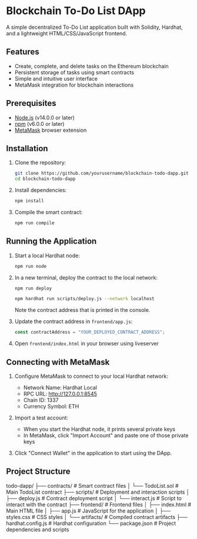 # Blockchain To-Do List DApp

A simple decentralized To-Do List application built with Solidity, Hardhat, and a lightweight HTML/CSS/JavaScript frontend.

## Features

- Create, complete, and delete tasks on the Ethereum blockchain
- Persistent storage of tasks using smart contracts
- Simple and intuitive user interface
- MetaMask integration for blockchain interactions

## Prerequisites

- [Node.js](https://nodejs.org/) (v14.0.0 or later)
- [npm](https://www.npmjs.com/) (v6.0.0 or later)
- [MetaMask](https://metamask.io/) browser extension

## Installation

1. Clone the repository:

   ```bash
   git clone https://github.com/yourusername/blockchain-todo-dapp.git
   cd blockchain-todo-dapp
   ```

2. Install dependencies:

   ```bash
   npm install
   ```

3. Compile the smart contract:
   ```bash
   npm run compile
   ```

## Running the Application

1. Start a local Hardhat node:

   ```bash
   npm run node
   ```

2. In a new terminal, deploy the contract to the local network:

   ```bash
   npm run deploy
   ```

   ```bash
   npm hardhat run scripts/deploy.js --network localhost
   ```

   Note the contract address that is printed in the console.

3. Update the contract address in `frontend/app.js`:

   ```javascript
   const contractAddress = "YOUR_DEPLOYED_CONTRACT_ADDRESS";
   ```

4. Open `frontend/index.html` in your browser using liveserver

## Connecting with MetaMask

1. Configure MetaMask to connect to your local Hardhat network:

   - Network Name: Hardhat Local
   - RPC URL: http://127.0.0.1:8545
   - Chain ID: 1337
   - Currency Symbol: ETH

2. Import a test account:

   - When you start the Hardhat node, it prints several private keys
   - In MetaMask, click "Import Account" and paste one of those private keys

3. Click "Connect Wallet" in the application to start using the DApp.

## Project Structure

todo-dapp/
├── contracts/ # Smart contract files
│ └── TodoList.sol # Main TodoList contract
├── scripts/ # Deployment and interaction scripts
│ ├── deploy.js # Contract deployment script
│ └── interact.js # Script to interact with the contract
├── frontend/ # Frontend files
│ ├── index.html # Main HTML file
│ ├── app.js # JavaScript for the application
│ ├── styles.css # CSS styles
│ └── artifacts/ # Compiled contract artifacts
├── hardhat.config.js # Hardhat configuration
└── package.json # Project dependencies and scripts
